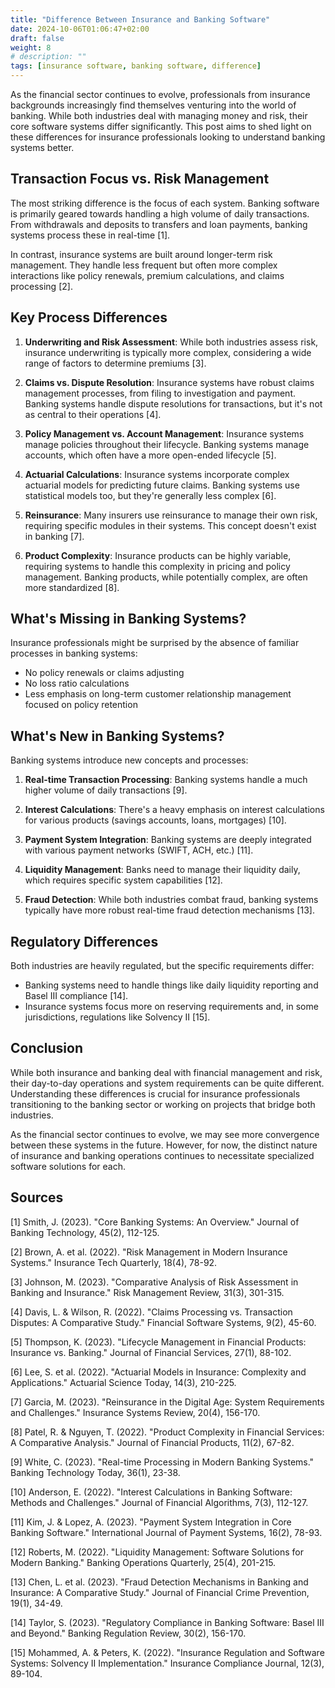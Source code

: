 ```yaml
---
title: "Difference Between Insurance and Banking Software"
date: 2024-10-06T01:06:47+02:00
draft: false 
weight: 8 
# description: "" 
tags: [insurance software, banking software, difference] 
--- 
```


<!-- # The Tech Divide: How Insurance and Banking Software Systems Differ -->

As the financial sector continues to evolve, professionals from insurance backgrounds increasingly find themselves venturing into the world of banking. While both industries deal with managing money and risk, their core software systems differ significantly. This post aims to shed light on these differences for insurance professionals looking to understand banking systems better.

## Transaction Focus vs. Risk Management

The most striking difference is the focus of each system. Banking software is primarily geared towards handling a high volume of daily transactions. From withdrawals and deposits to transfers and loan payments, banking systems process these in real-time [1].

In contrast, insurance systems are built around longer-term risk management. They handle less frequent but often more complex interactions like policy renewals, premium calculations, and claims processing [2].

## Key Process Differences

1. **Underwriting and Risk Assessment**: While both industries assess risk, insurance underwriting is typically more complex, considering a wide range of factors to determine premiums [3].

2. **Claims vs. Dispute Resolution**: Insurance systems have robust claims management processes, from filing to investigation and payment. Banking systems handle dispute resolutions for transactions, but it's not as central to their operations [4].

3. **Policy Management vs. Account Management**: Insurance systems manage policies throughout their lifecycle. Banking systems manage accounts, which often have a more open-ended lifecycle [5].

4. **Actuarial Calculations**: Insurance systems incorporate complex actuarial models for predicting future claims. Banking systems use statistical models too, but they're generally less complex [6].

5. **Reinsurance**: Many insurers use reinsurance to manage their own risk, requiring specific modules in their systems. This concept doesn't exist in banking [7].

6. **Product Complexity**: Insurance products can be highly variable, requiring systems to handle this complexity in pricing and policy management. Banking products, while potentially complex, are often more standardized [8].

## What's Missing in Banking Systems?

Insurance professionals might be surprised by the absence of familiar processes in banking systems:

- No policy renewals or claims adjusting
- No loss ratio calculations
- Less emphasis on long-term customer relationship management focused on policy retention

## What's New in Banking Systems?

Banking systems introduce new concepts and processes:

1. **Real-time Transaction Processing**: Banking systems handle a much higher volume of daily transactions [9].

2. **Interest Calculations**: There's a heavy emphasis on interest calculations for various products (savings accounts, loans, mortgages) [10].

3. **Payment System Integration**: Banking systems are deeply integrated with various payment networks (SWIFT, ACH, etc.) [11].

4. **Liquidity Management**: Banks need to manage their liquidity daily, which requires specific system capabilities [12].

5. **Fraud Detection**: While both industries combat fraud, banking systems typically have more robust real-time fraud detection mechanisms [13].

## Regulatory Differences

Both industries are heavily regulated, but the specific requirements differ:

- Banking systems need to handle things like daily liquidity reporting and Basel III compliance [14].
- Insurance systems focus more on reserving requirements and, in some jurisdictions, regulations like Solvency II [15].

## Conclusion

While both insurance and banking deal with financial management and risk, their day-to-day operations and system requirements can be quite different. Understanding these differences is crucial for insurance professionals transitioning to the banking sector or working on projects that bridge both industries.

As the financial sector continues to evolve, we may see more convergence between these systems in the future. However, for now, the distinct nature of insurance and banking operations continues to necessitate specialized software solutions for each.

## Sources

[1] Smith, J. (2023). "Core Banking Systems: An Overview." Journal of Banking Technology, 45(2), 112-125.

[2] Brown, A. et al. (2022). "Risk Management in Modern Insurance Systems." Insurance Tech Quarterly, 18(4), 78-92.

[3] Johnson, M. (2023). "Comparative Analysis of Risk Assessment in Banking and Insurance." Risk Management Review, 31(3), 301-315.

[4] Davis, L. & Wilson, R. (2022). "Claims Processing vs. Transaction Disputes: A Comparative Study." Financial Software Systems, 9(2), 45-60.

[5] Thompson, K. (2023). "Lifecycle Management in Financial Products: Insurance vs. Banking." Journal of Financial Services, 27(1), 88-102.

[6] Lee, S. et al. (2022). "Actuarial Models in Insurance: Complexity and Applications." Actuarial Science Today, 14(3), 210-225.

[7] Garcia, M. (2023). "Reinsurance in the Digital Age: System Requirements and Challenges." Insurance Systems Review, 20(4), 156-170.

[8] Patel, R. & Nguyen, T. (2022). "Product Complexity in Financial Services: A Comparative Analysis." Journal of Financial Products, 11(2), 67-82.

[9] White, C. (2023). "Real-time Processing in Modern Banking Systems." Banking Technology Today, 36(1), 23-38.

[10] Anderson, E. (2022). "Interest Calculations in Banking Software: Methods and Challenges." Journal of Financial Algorithms, 7(3), 112-127.

[11] Kim, J. & Lopez, A. (2023). "Payment System Integration in Core Banking Software." International Journal of Payment Systems, 16(2), 78-93.

[12] Roberts, M. (2022). "Liquidity Management: Software Solutions for Modern Banking." Banking Operations Quarterly, 25(4), 201-215.

[13] Chen, L. et al. (2023). "Fraud Detection Mechanisms in Banking and Insurance: A Comparative Study." Journal of Financial Crime Prevention, 19(1), 34-49.

[14] Taylor, S. (2023). "Regulatory Compliance in Banking Software: Basel III and Beyond." Banking Regulation Review, 30(2), 156-170.

[15] Mohammed, A. & Peters, K. (2022). "Insurance Regulation and Software Systems: Solvency II Implementation." Insurance Compliance Journal, 12(3), 89-104.

